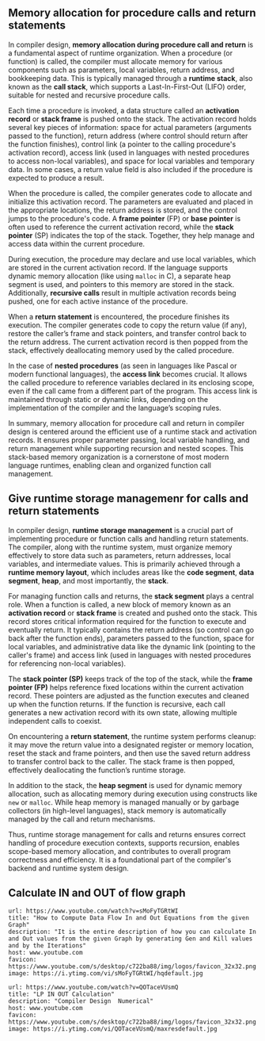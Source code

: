 ## Memory allocation for procedure calls and return statements

In compiler design, **memory allocation during procedure call and return** is a fundamental aspect of runtime organization. When a procedure (or function) is called, the compiler must allocate memory for various components such as parameters, local variables, return address, and bookkeeping data. This is typically managed through a **runtime stack**, also known as the **call stack**, which supports a Last-In-First-Out (LIFO) order, suitable for nested and recursive procedure calls.

Each time a procedure is invoked, a data structure called an **activation record** or **stack frame** is pushed onto the stack. The activation record holds several key pieces of information: space for actual parameters (arguments passed to the function), return address (where control should return after the function finishes), control link (a pointer to the calling procedure's activation record), access link (used in languages with nested procedures to access non-local variables), and space for local variables and temporary data. In some cases, a return value field is also included if the procedure is expected to produce a result.

When the procedure is called, the compiler generates code to allocate and initialize this activation record. The parameters are evaluated and placed in the appropriate locations, the return address is stored, and the control jumps to the procedure's code. A **frame pointer** (FP) or **base pointer** is often used to reference the current activation record, while the **stack pointer** (SP) indicates the top of the stack. Together, they help manage and access data within the current procedure.

During execution, the procedure may declare and use local variables, which are stored in the current activation record. If the language supports dynamic memory allocation (like using `malloc` in C), a separate heap segment is used, and pointers to this memory are stored in the stack. Additionally, **recursive calls** result in multiple activation records being pushed, one for each active instance of the procedure.

When a **return statement** is encountered, the procedure finishes its execution. The compiler generates code to copy the return value (if any), restore the caller’s frame and stack pointers, and transfer control back to the return address. The current activation record is then popped from the stack, effectively deallocating memory used by the called procedure.

In the case of **nested procedures** (as seen in languages like Pascal or modern functional languages), the **access link** becomes crucial. It allows the called procedure to reference variables declared in its enclosing scope, even if the call came from a different part of the program. This access link is maintained through static or dynamic links, depending on the implementation of the compiler and the language’s scoping rules.

In summary, memory allocation for procedure call and return in compiler design is centered around the efficient use of a runtime stack and activation records. It ensures proper parameter passing, local variable handling, and return management while supporting recursion and nested scopes. This stack-based memory organization is a cornerstone of most modern language runtimes, enabling clean and organized function call management.

## Give runtime storage managemenr for calls and return statements

In compiler design, **runtime storage management** is a crucial part of implementing procedure or function calls and handling return statements. The compiler, along with the runtime system, must organize memory effectively to store data such as parameters, return addresses, local variables, and intermediate values. This is primarily achieved through a **runtime memory layout**, which includes areas like the **code segment**, **data segment**, **heap**, and most importantly, the **stack**.

For managing function calls and returns, the **stack segment** plays a central role. When a function is called, a new block of memory known as an **activation record** or **stack frame** is created and pushed onto the stack. This record stores critical information required for the function to execute and eventually return. It typically contains the return address (so control can go back after the function ends), parameters passed to the function, space for local variables, and administrative data like the dynamic link (pointing to the caller's frame) and access link (used in languages with nested procedures for referencing non-local variables).

The **stack pointer (SP)** keeps track of the top of the stack, while the **frame pointer (FP)** helps reference fixed locations within the current activation record. These pointers are adjusted as the function executes and cleaned up when the function returns. If the function is recursive, each call generates a new activation record with its own state, allowing multiple independent calls to coexist.

On encountering a **return statement**, the runtime system performs cleanup: it may move the return value into a designated register or memory location, reset the stack and frame pointers, and then use the saved return address to transfer control back to the caller. The stack frame is then popped, effectively deallocating the function’s runtime storage.

In addition to the stack, the **heap segment** is used for dynamic memory allocation, such as allocating memory during execution using constructs like `new` or `malloc`. While heap memory is managed manually or by garbage collectors (in high-level languages), stack memory is automatically managed by the call and return mechanisms.

Thus, runtime storage management for calls and returns ensures correct handling of procedure execution contexts, supports recursion, enables scope-based memory allocation, and contributes to overall program correctness and efficiency. It is a foundational part of the compiler's backend and runtime system design.

## Calculate IN and OUT of flow graph


```cardlink
url: https://www.youtube.com/watch?v=sMoFyTGRtWI
title: "How to Compute Data Flow In and Out Equations from the given Graph"
description: "It is the entire description of how you can calculate In and Out values from the given Graph by generating Gen and Kill values and by the Iterations"
host: www.youtube.com
favicon: https://www.youtube.com/s/desktop/c722ba88/img/logos/favicon_32x32.png
image: https://i.ytimg.com/vi/sMoFyTGRtWI/hqdefault.jpg
```

```cardlink
url: https://www.youtube.com/watch?v=QOTaceVUsmQ
title: "LP IN OUT Calculation"
description: "Compiler Design  Numerical"
host: www.youtube.com
favicon: https://www.youtube.com/s/desktop/c722ba88/img/logos/favicon_32x32.png
image: https://i.ytimg.com/vi/QOTaceVUsmQ/maxresdefault.jpg
```
